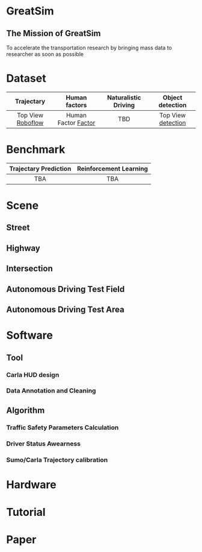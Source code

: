 # GreatSim
## The Mission of GreatSim
To accelerate the transportation research by bringing  mass data to researcher as soon as possible
# Dataset
|          Trajectary  |              Human factors            |     Naturalistic Driving   |       Object detection       |
| :------------------: | :--------------------------: | :-----------------------------------------: | :----------------------------------: |
| Top View [Roboflow](https://github.com/doudouliyoubibi/greatsim/edit/main/README.md) | Human Factor [Factor](https://github.com/doudouliyoubibi/greatsim/edit/main/README.md)| TBD  | Top View [detection](https://github.com/doudouliyoubibi/greatsim/edit/main/README.md) |

# Benchmark

|   Trajectary Prediction  |      Reinforcement Learning      |
| :------------------: | :-----------------------------------------: |
| TBA | TBA |



# Scene
## Street
## Highway
## Intersection
## Autonomous Driving Test Field
## Autonomous Driving Test Area

# Software

## Tool
### Carla HUD design 
### Data Annotation and Cleaning
## Algorithm
### Traffic Safety Parameters Calculation
### Driver Status Awearness
### Sumo/Carla Trajectory calibration 
# Hardware

# Tutorial
# Paper
